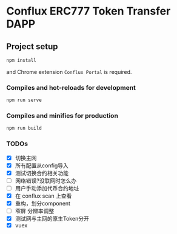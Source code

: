 # Conflux ERC777 Token Transfer DAPP

## Project setup

``` bash
npm install
```

and Chrome extension `Conflux Portal` is required.

### Compiles and hot-reloads for development

``` bash
npm run serve
```

### Compiles and minifies for production

``` bash
npm run build
```

### TODOs

- [x] 切换主网  
- [x] 所有配置从config导入
- [x] 测试切换合约相关功能
- [ ] 网络错误?没联网时怎么办
- [ ] 用户手动添加代币合约地址
- [x] 在 conflux scan 上查看
- [x] 重构，划分component
- [ ] 窄屏 分辨率调整
- [x] 测试网与主网的原生Token分开
- [x] vuex
